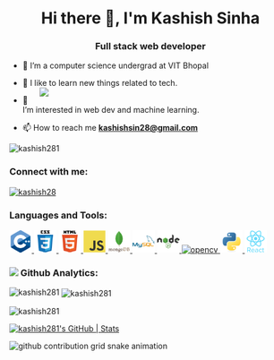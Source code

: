 <h1 align="center">Hi there 👋, I'm Kashish Sinha</h1>
<h3 align="center">Full stack web developer</h3>

- 👀 I’m a computer science undergrad at VIT Bhopal
- 🌱 I like to learn new things related to tech.                     <img src="https://private-user-images.githubusercontent.com/130341436/321733337-4971fc65-d600-4592-9ff1-7a25524efc4c.gif?jwt=eyJhbGciOiJIUzI1NiIsInR5cCI6IkpXVCJ9.eyJpc3MiOiJnaXRodWIuY29tIiwiYXVkIjoicmF3LmdpdGh1YnVzZXJjb250ZW50LmNvbSIsImtleSI6ImtleTUiLCJleHAiOjE3MjAwNzMwNjYsIm5iZiI6MTcyMDA3Mjc2NiwicGF0aCI6Ii8xMzAzNDE0MzYvMzIxNzMzMzM3LTQ5NzFmYzY1LWQ2MDAtNDU5Mi05ZmYxLTdhMjU1MjRlZmM0Yy5naWY_WC1BbXotQWxnb3JpdGhtPUFXUzQtSE1BQy1TSEEyNTYmWC1BbXotQ3JlZGVudGlhbD1BS0lBVkNPRFlMU0E1M1BRSzRaQSUyRjIwMjQwNzA0JTJGdXMtZWFzdC0xJTJGczMlMkZhd3M0X3JlcXVlc3QmWC1BbXotRGF0ZT0yMDI0MDcwNFQwNTU5MjZaJlgtQW16LUV4cGlyZXM9MzAwJlgtQW16LVNpZ25hdHVyZT1iYThmY2VkMDczYzEyMjQ2MjUxZTEzMmRkMDQ3M2IxNjNiYWY5YTYyNDVlYjMxZWIwYThiZDA4NjAxMmEwMTFjJlgtQW16LVNpZ25lZEhlYWRlcnM9aG9zdCZhY3Rvcl9pZD0wJmtleV9pZD0wJnJlcG9faWQ9MCJ9.PJLx4-Snd0BMQH3vy57AiOHEz86OYPMBakeNAcPs4mk" align="right" width="450" />

- 💞️ I’m interested in web dev and machine learning.
- 📫 How to reach me **kashishsin28@gmail.com**




  
<p align="left"> <img src="https://komarev.com/ghpvc/?username=kashish281&label=Profile%20views&color=ef4d86&style=plastic" alt="kashish281" /> </p>

<h3 align="left">Connect with me:</h3>
<p align="left">
<a href="https://www.linkedin.com/in/kashish28/" target="blank"><img align="center" src="https://raw.githubusercontent.com/rahuldkjain/github-profile-readme-generator/master/src/images/icons/Social/linked-in-alt.svg" alt="kashish28" height="30" width="40" /></a>
</p>

<h3 align="left">Languages and Tools:</h3>
<p align="left"> <a href="https://www.w3schools.com/cpp/" target="_blank" rel="noreferrer"> <img src="https://raw.githubusercontent.com/devicons/devicon/master/icons/cplusplus/cplusplus-original.svg" alt="cplusplus" width="40" height="40"/> </a> <a href="https://www.w3schools.com/css/" target="_blank" rel="noreferrer"> <img src="https://raw.githubusercontent.com/devicons/devicon/master/icons/css3/css3-original-wordmark.svg" alt="css3" width="40" height="40"/> </a> <a href="https://www.w3.org/html/" target="_blank" rel="noreferrer"> <img src="https://raw.githubusercontent.com/devicons/devicon/master/icons/html5/html5-original-wordmark.svg" alt="html5" width="40" height="40"/> </a> <a href="https://developer.mozilla.org/en-US/docs/Web/JavaScript" target="_blank" rel="noreferrer"> <img src="https://raw.githubusercontent.com/devicons/devicon/master/icons/javascript/javascript-original.svg" alt="javascript" width="40" height="40"/> </a> <a href="https://www.mongodb.com/" target="_blank" rel="noreferrer"> <img src="https://raw.githubusercontent.com/devicons/devicon/master/icons/mongodb/mongodb-original-wordmark.svg" alt="mongodb" width="40" height="40"/> </a> <a href="https://www.mysql.com/" target="_blank" rel="noreferrer"> <img src="https://raw.githubusercontent.com/devicons/devicon/master/icons/mysql/mysql-original-wordmark.svg" alt="mysql" width="40" height="40"/> </a> <a href="https://nodejs.org" target="_blank" rel="noreferrer"> <img src="https://raw.githubusercontent.com/devicons/devicon/master/icons/nodejs/nodejs-original-wordmark.svg" alt="nodejs" width="40" height="40"/> </a> <a href="https://opencv.org/" target="_blank" rel="noreferrer"> <img src="https://www.vectorlogo.zone/logos/opencv/opencv-icon.svg" alt="opencv" width="40" height="40"/> </a> <a href="https://www.python.org" target="_blank" rel="noreferrer"> <img src="https://raw.githubusercontent.com/devicons/devicon/master/icons/python/python-original.svg" alt="python" width="40" height="40"/> </a> <a href="https://reactjs.org/" target="_blank" rel="noreferrer"> <img src="https://raw.githubusercontent.com/devicons/devicon/master/icons/react/react-original-wordmark.svg" alt="react" width="40" height="40"/> </a> </p>

<h3><img src="https://media.giphy.com/media/iY8CRBdQXODJSCERIr/giphy.gif" width="30">&nbsp;Github Analytics: </h3>

<p><img align="left" src="https://github-readme-stats.vercel.app/api/top-langs?username=kashish281&show_icons=true&theme=dark&locale=en&layout=compact" alt="kashish281" /></p>

<p>&nbsp;<img align="center" src="https://github-readme-stats.vercel.app/api?username=kashish281&show_icons=true&theme=dark&text_color=ffffff&bg_color=141010&locale=en" alt="kashish281" /></p>

<p><img align="center" src="https://github-readme-streak-stats.herokuapp.com/?user=kashish281&theme=dark" alt="kashish281" /></p>






[![kashish281's GitHub | Stats](https://stats.quine.sh/kashish281/github?theme=dark)](https://quine.sh?utm_source=widgets&utm_campaign=kashish281)


<img alt="github contribution grid snake animation" src="https://camo.githubusercontent.com/c09076c0ab5bfaf1bf0f39ecd9a2b95447094c289a2e14225b7602a4839b6279/68747470733a2f2f6765746c6f737430312e6769746875622e696f2f6769746875622d736e616b652e6769746875622e696f2f6769746875622d636f6e747269627574696f6e2d677269642d736e616b652e737667" data-canonical-src="https://getlost01.github.io/github-snake.github.io/github-contribution-grid-snake.svg" style="visibility:visible;max-width:100%;">

<!---
kashish281/kashish281 is a ✨ special ✨ repository because its `README.md` (this file) appears on your GitHub profile.
You can click the Preview link to take a look at your changes.
--->
